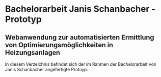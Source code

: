 # Bachelorarbeit Janis Schanbacher - Prototyp
## Webanwendung zur automatisierten Ermittlung von Optimierungsmöglichkeiten in Heizungsanlagen

In diesem Verzeichnis befindet sich der im Rahmen der Bachelorarbeit von Janis Schanbacher angefertigte Protoyp.
